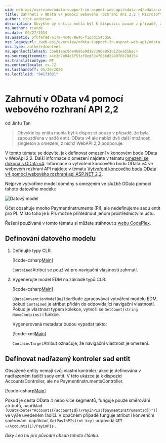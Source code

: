 ```yaml
---
uid: web-api/overview/odata-support-in-aspnet-web-api/odata-v4/odata-containment-in-web-api-22
title: Zahrnutí v OData v4 pomocí webového rozhraní API 2,2 | Microsoft Docs
author: rick-anderson
description: Obvykle by entita mohla být k dispozici pouze v případě, že byla zapouzdřena v sadě entit. OData v4 ale nabízí dvě další možnosti, singleton a Con...
ms.author: riande
ms.date: 06/27/2014
ms.assetid: 5fbfefad-a17a-4c46-8646-f1ccd154cd56
msc.legacyurl: /web-api/overview/odata-support-in-aspnet-web-api/odata-v4/odata-containment-in-web-api-22
msc.type: authoredcontent
ms.openlocfilehash: 3be81eac9de4686a0d187396e951b121ea65bac4
ms.sourcegitcommit: a4c3c7e04e5f53cf8cd334f036d324976b78d154
ms.translationtype: MT
ms.contentlocale: cs-CZ
ms.lasthandoff: 05/29/2020
ms.locfileid: "84173001"
---
```

# <a name="containment-in-odata-v4-using-web-api-22"></a>Zahrnutí v OData v4 pomocí webového rozhraní API 2,2

od Jinfu Tan

> Obvykle by entita mohla být k dispozici pouze v případě, že byla zapouzdřena v sadě entit. OData v4 ale nabízí dvě další možnosti, singleton a omezení, z nichž WebAPI 2,2 podporuje.

V tomto tématu se dozvíte, jak definovat omezení v koncovém bodu OData v WebApi 2,2. Další informace o omezení najdete v tématu [omezení se dokoná s OData v4](https://devblogs.microsoft.com/odata/tutorial-sample-containment-is-coming-with-odata-v4/). Informace o vytvoření koncového bodu OData v4 ve webovém rozhraní API najdete v tématu [Vytvoření koncového bodu OData v4 pomocí webového rozhraní api ASP.NET 2,2](create-an-odata-v4-endpoint.md).

Nejprve vytvoříme model domény s omezením ve službě OData pomocí tohoto datového modelu:

![Datový model](odata-containment-in-web-api-22/_static/image1.png)

Účet obsahuje mnoho PaymentInstruments (PI), ale nedefinujeme sadu entit pro PI. Místo toho je k PIs možné přihlédnout jenom prostřednictvím účtu.

Řešení používané v tomto tématu si můžete stáhnout z [webu CodePlex](https://aspnet.codeplex.com/SourceControl/latest#Samples/WebApi/OData/v4/ODataContainmentSample/).

## <a name="defining-the-data-model"></a>Definování datového modelu

1. Definujte typy CLR.

    [!code-csharp[Main](odata-containment-in-web-api-22/samples/sample1.cs)]

    `Contained`Atribut se používá pro navigační vlastnosti zahrnutí.
2. Vygenerujte model EDM na základě typů CLR.

    [!code-csharp[Main](odata-containment-in-web-api-22/samples/sample2.cs)]

    `ODataConventionModelBuilder`Bude zpracovávat vytváření modelu EDM, pokud `Contained` je atribut přidán do odpovídající navigační vlastnosti. Pokud je vlastnost typem kolekce, vytvoří se `GetCount(string NameContains)` i funkce.

    Vygenerovaná metadata budou vypadat takto:

    [!code-xml[Main](odata-containment-in-web-api-22/samples/sample3.xml?highlight=10)]

    `ContainsTarget`Atribut označuje, že navigační vlastnost je omezení.

## <a name="define-the-containing-entity-set-controller"></a>Definovat nadřazený kontroler sad entit

Obsažené entity nemají svůj vlastní kontroler; akce je definována v nadřazeném řadiči sady entit. V této ukázce je k dispozici AccountsController, ale ne PaymentInstrumentsController.

[!code-csharp[Main](odata-containment-in-web-api-22/samples/sample4.cs)]

Pokud je cesta OData 4 nebo více segmentů, funguje pouze směrování atributů, například `[ODataRoute("Accounts({accountId})/PayinPIs({paymentInstrumentId})")]` ve výše uvedeném řadiči. V opačném případě funguje atribut i konvenční směrování: například, `GetPayInPIs(int key)` odpovídá `GET ~/Accounts(1)/PayinPIs` .

*Díky Leo hu pro původní obsah tohoto článku.*
